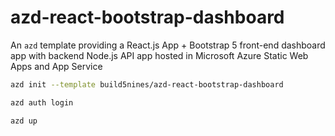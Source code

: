 # azd-react-bootstrap-dashboard
An `azd` template providing a React.js App + Bootstrap 5 front-end dashboard app with backend Node.js API app hosted in Microsoft Azure Static Web Apps and App Service

```bash
azd init --template build5nines/azd-react-bootstrap-dashboard

azd auth login

azd up
```
